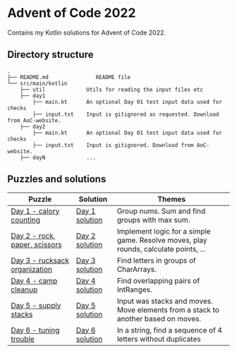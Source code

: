 # Advent of Code 2022

Contains my Kotlin solutions for Advent of Code 2022.

## Directory structure
```
.
├── README.md               README file
└── src/main/kotlin
    ├── util             Utils for reading the input files etc
    ├── day1
        ├── main.kt      An optional Day 01 test input data used for checks
        ├── input.txt    Input is gitignored as requested. Download from AoC-website.
    ├── day2
        ├── main.kt      An optional Day 01 test input data used for checks
        ├── input.txt    Input is gitignored. Download from AoC-website.
    ├── dayN             ...
```

## Puzzles and solutions

| Puzzle                                                               | Solution                                       | Themes                                                                               |
|----------------------------------------------------------------------|------------------------------------------------|--------------------------------------------------------------------------------------|
| [Day 1 - calory counting](https://adventofcode.com/2022/day/1)       | [Day 1 solution](src/main/kotlin/day1/main.kt) | Group nums. Sum and find groups with max sum.                                        |
| [Day 2 - rock, paper, scissors](https://adventofcode.com/2022/day/2) | [Day 2 solution](src/main/kotlin/day2/main.kt) | Implement logic for a simple game. Resolve moves, play rounds, calculate points, ... |
| [Day 3 - rucksack organization](https://adventofcode.com/2022/day/3) | [Day 3 solution](src/main/kotlin/day3/main.kt) | Find letters in groups of CharArrays.                                                |
| [Day 4 - camp cleanup](https://adventofcode.com/2022/day/4)          | [Day 4 solution](src/main/kotlin/day4/main.kt) | Find overlapping pairs of IntRanges.                                                 |
| [Day 5 - supply stacks](https://adventofcode.com/2022/day/5)         | [Day 5 solution](src/main/kotlin/day5/main.kt) | Input was stacks and moves. Move elements from a stack to another based on moves.    |
| [Day 6 - tuning trouble](https://adventofcode.com/2022/day/6)        | [Day 6 solution](src/main/kotlin/day6/main.kt) | In a string, find a sequence of 4 letters without duplicates                         |